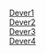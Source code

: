 <a href="Dever1">Dever1</a>
<br/>
<a href="Dever2">Dever2</a>
<br/>
<a href="Dever3">Dever3</a>
<br/>
<a href="Dever4">Dever4</a>